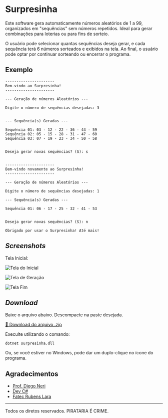 # Surpresinha

Este software gera automaticamente números aleatórios de 1 a 99, organizados em "sequências" sem números repetidos.
Ideal para gerar combinações para loterias ou para fins de sorteio.

O usuário pode selecionar quantas sequências deseja gerar, e cada sequência terá 6 números sorteados e exibidos na tela.
Ao final, o usuário pode optar por continuar sorteando ou encerrar o programa.


## Exemplo

```
----------------------
Bem-vindo ao Surpresinha!
----------------------

--- Geração de números Aleatórios ---

Digite o número de sequências desejadas: 3


--- Sequência(s) Geradas ---

Sequência 01: 03 - 12 - 22 - 36 - 44 - 59
Sequência 02: 05 - 15 - 28 - 31 - 47 - 60
Sequência 03: 07 - 19 - 23 - 34 - 50 - 58


Deseja gerar novas sequências? (S): s


----------------------
Bem-vindo novamente ao Surpresinha!
----------------------

--- Geração de números Aleatórios ---

Digite o número de sequências desejadas: 1

--- Sequência(s) Geradas ---

Sequência 01: 06 - 17 - 25 - 32 - 41 - 53


Deseja gerar novas sequências? (S): n

Obrigado por usar o Surpresinha! Até mais!

```

## _Screenshots_

Tela Inicial: 

![Tela do Inicial](/Surpresinha/telas/inicial.png)

![Tela de Geração](/Surpresinha/telas/geracao.png)

![Tela Fim](/Surpresinha/telas/final.png)

## _Download_

Baixe o arquivo abaixo. Descompacte na paste desejada.

[🔽 Download do arquivo .zip](dist/surpresinha.zip)

Execulte utilizando o comando:

```
dotnet surpresinha.dll
```

Ou, se você estiver no Windows, pode dar um duplo-clique no ícone do programa.

## Agradecimentos 

- [Prof. Diego Neri](https://github.com/diegoneri)
- [Dev C#](https://github.com/diegoneri/aulas-lp-csharp)
- [Fatec Rubens Lara](https://fatecrl.edu.br/)

---

Todos os diretos reservados. PIRATARIA É CRIME.